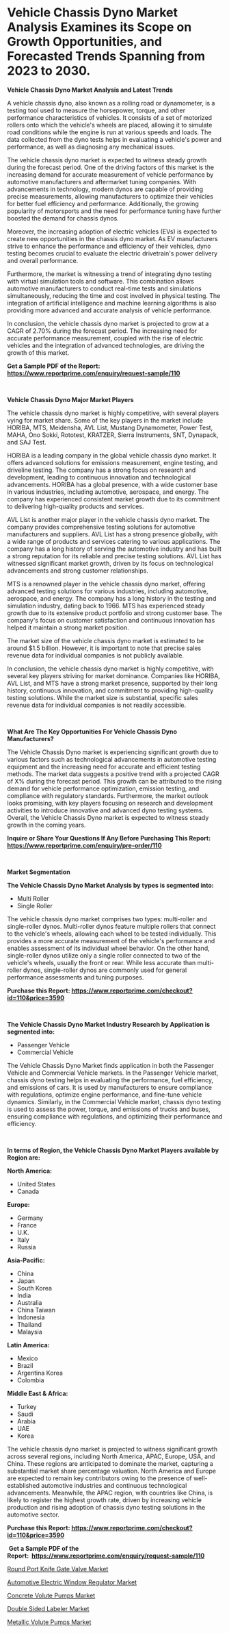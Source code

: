 <p><h1>Vehicle Chassis Dyno Market Analysis Examines its Scope on Growth Opportunities, and Forecasted Trends Spanning from 2023 to 2030.</h1></p><p><strong>Vehicle Chassis Dyno Market Analysis and Latest Trends</strong></p>
<p><p>A vehicle chassis dyno, also known as a rolling road or dynamometer, is a testing tool used to measure the horsepower, torque, and other performance characteristics of vehicles. It consists of a set of motorized rollers onto which the vehicle's wheels are placed, allowing it to simulate road conditions while the engine is run at various speeds and loads. The data collected from the dyno tests helps in evaluating a vehicle's power and performance, as well as diagnosing any mechanical issues.</p><p>The vehicle chassis dyno market is expected to witness steady growth during the forecast period. One of the driving factors of this market is the increasing demand for accurate measurement of vehicle performance by automotive manufacturers and aftermarket tuning companies. With advancements in technology, modern dynos are capable of providing precise measurements, allowing manufacturers to optimize their vehicles for better fuel efficiency and performance. Additionally, the growing popularity of motorsports and the need for performance tuning have further boosted the demand for chassis dynos.</p><p>Moreover, the increasing adoption of electric vehicles (EVs) is expected to create new opportunities in the chassis dyno market. As EV manufacturers strive to enhance the performance and efficiency of their vehicles, dyno testing becomes crucial to evaluate the electric drivetrain's power delivery and overall performance.</p><p>Furthermore, the market is witnessing a trend of integrating dyno testing with virtual simulation tools and software. This combination allows automotive manufacturers to conduct real-time tests and simulations simultaneously, reducing the time and cost involved in physical testing. The integration of artificial intelligence and machine learning algorithms is also providing more advanced and accurate analysis of vehicle performance.</p><p>In conclusion, the vehicle chassis dyno market is projected to grow at a CAGR of 2.70% during the forecast period. The increasing need for accurate performance measurement, coupled with the rise of electric vehicles and the integration of advanced technologies, are driving the growth of this market.</p></p>
<p><strong>Get a Sample PDF of the Report:&nbsp; <a href="https://www.reportprime.com/enquiry/request-sample/110">https://www.reportprime.com/enquiry/request-sample/110</a></strong></p>
<p>&nbsp;</p>
<p><strong>Vehicle Chassis Dyno Major Market Players</strong></p>
<p><p>The vehicle chassis dyno market is highly competitive, with several players vying for market share. Some of the key players in the market include HORIBA, MTS, Meidensha, AVL List, Mustang Dynamometer, Power Test, MAHA, Ono Sokki, Rototest, KRATZER, Sierra Instruments, SNT, Dynapack, and SAJ Test.</p><p>HORIBA is a leading company in the global vehicle chassis dyno market. It offers advanced solutions for emissions measurement, engine testing, and driveline testing. The company has a strong focus on research and development, leading to continuous innovation and technological advancements. HORIBA has a global presence, with a wide customer base in various industries, including automotive, aerospace, and energy. The company has experienced consistent market growth due to its commitment to delivering high-quality products and services.</p><p>AVL List is another major player in the vehicle chassis dyno market. The company provides comprehensive testing solutions for automotive manufacturers and suppliers. AVL List has a strong presence globally, with a wide range of products and services catering to various applications. The company has a long history of serving the automotive industry and has built a strong reputation for its reliable and precise testing solutions. AVL List has witnessed significant market growth, driven by its focus on technological advancements and strong customer relationships.</p><p>MTS is a renowned player in the vehicle chassis dyno market, offering advanced testing solutions for various industries, including automotive, aerospace, and energy. The company has a long history in the testing and simulation industry, dating back to 1966. MTS has experienced steady growth due to its extensive product portfolio and strong customer base. The company's focus on customer satisfaction and continuous innovation has helped it maintain a strong market position.</p><p>The market size of the vehicle chassis dyno market is estimated to be around $1.5 billion. However, it is important to note that precise sales revenue data for individual companies is not publicly available.</p><p>In conclusion, the vehicle chassis dyno market is highly competitive, with several key players striving for market dominance. Companies like HORIBA, AVL List, and MTS have a strong market presence, supported by their long history, continuous innovation, and commitment to providing high-quality testing solutions. While the market size is substantial, specific sales revenue data for individual companies is not readily accessible.</p></p>
<p>&nbsp;</p>
<p><strong>What Are The Key Opportunities For Vehicle Chassis Dyno Manufacturers?</strong></p>
<p><p>The Vehicle Chassis Dyno market is experiencing significant growth due to various factors such as technological advancements in automotive testing equipment and the increasing need for accurate and efficient testing methods. The market data suggests a positive trend with a projected CAGR of X% during the forecast period. This growth can be attributed to the rising demand for vehicle performance optimization, emission testing, and compliance with regulatory standards. Furthermore, the market outlook looks promising, with key players focusing on research and development activities to introduce innovative and advanced dyno testing systems. Overall, the Vehicle Chassis Dyno market is expected to witness steady growth in the coming years.</p></p>
<p><strong>Inquire or Share Your Questions If Any Before Purchasing This Report: <a href="https://www.reportprime.com/enquiry/pre-order/110">https://www.reportprime.com/enquiry/pre-order/110</a></strong></p>
<p>&nbsp;</p>
<p><strong>Market Segmentation</strong></p>
<p><strong>The Vehicle Chassis Dyno Market Analysis by types is segmented into:</strong></p>
<p><ul><li>Multi Roller</li><li>Single Roller</li></ul></p>
<p><p>The vehicle chassis dyno market comprises two types: multi-roller and single-roller dynos. Multi-roller dynos feature multiple rollers that connect to the vehicle's wheels, allowing each wheel to be tested individually. This provides a more accurate measurement of the vehicle's performance and enables assessment of its individual wheel behavior. On the other hand, single-roller dynos utilize only a single roller connected to two of the vehicle's wheels, usually the front or rear. While less accurate than multi-roller dynos, single-roller dynos are commonly used for general performance assessments and tuning purposes.</p></p>
<p><strong>Purchase this Report:&nbsp;<a href="https://www.reportprime.com/checkout?id=110&price=3590">https://www.reportprime.com/checkout?id=110&price=3590</a></strong></p>
<p>&nbsp;</p>
<p><strong>The Vehicle Chassis Dyno Market Industry Research by Application is segmented into:</strong></p>
<p><ul><li>Passenger Vehicle</li><li>Commercial Vehicle</li></ul></p>
<p><p>The Vehicle Chassis Dyno Market finds application in both the Passenger Vehicle and Commercial Vehicle markets. In the Passenger Vehicle market, chassis dyno testing helps in evaluating the performance, fuel efficiency, and emissions of cars. It is used by manufacturers to ensure compliance with regulations, optimize engine performance, and fine-tune vehicle dynamics. Similarly, in the Commercial Vehicle market, chassis dyno testing is used to assess the power, torque, and emissions of trucks and buses, ensuring compliance with regulations, and optimizing their performance and efficiency.</p></p>
<p>&nbsp;</p>
<p><strong>In terms of Region, the Vehicle Chassis Dyno Market Players available by Region are:</strong></p>
<p>
    <p> <strong> North America: </strong>
        <ul>
            <li>United States</li>
            <li>Canada</li>
        </ul>
        </p> 
    <p> <strong> Europe: </strong>
        <ul>
            <li>Germany</li>
            <li>France</li>
            <li>U.K.</li>
            <li>Italy</li>
            <li>Russia</li>
        </ul>
        </p> 
    <p> <strong> Asia-Pacific: </strong>
        <ul>
            <li>China</li>
            <li>Japan</li>
            <li>South Korea</li>
            <li>India</li>
            <li>Australia</li>
            <li>China Taiwan</li>
            <li>Indonesia</li>
            <li>Thailand</li>
            <li>Malaysia</li>
        </ul>
        </p> 
    <p> <strong> Latin America: </strong>
        <ul>
            <li>Mexico</li>
            <li>Brazil</li>
            <li>Argentina Korea</li>
            <li>Colombia</li>
        </ul>
        </p> 
    <p> <strong> Middle East & Africa: </strong>
        <ul>
            <li>Turkey</li>
            <li>Saudi</li>
            <li>Arabia</li>
            <li>UAE</li>
            <li>Korea</li>
        </ul>
    </p>
    </p>
<p><p>The vehicle chassis dyno market is projected to witness significant growth across several regions, including North America, APAC, Europe, USA, and China. These regions are anticipated to dominate the market, capturing a substantial market share percentage valuation. North America and Europe are expected to remain key contributors owing to the presence of well-established automotive industries and continuous technological advancements. Meanwhile, the APAC region, with countries like China, is likely to register the highest growth rate, driven by increasing vehicle production and rising adoption of chassis dyno testing solutions in the automotive sector.</p></p>
<p><strong>Purchase this Report: <a href="https://www.reportprime.com/checkout?id=110&price=3590">https://www.reportprime.com/checkout?id=110&price=3590</a></strong></p>
<p>&nbsp;<strong>Get a Sample PDF of the Report:&nbsp;&nbsp;<a href="https://www.reportprime.com/enquiry/request-sample/110">https://www.reportprime.com/enquiry/request-sample/110</a></strong></p>
<p><strong></strong></p>
<p><p><a href="https://www.linkedin.com/pulse/decoding-round-port-knife-gate-valve-market-deep-dive-e2jfe/">Round Port Knife Gate Valve Market</a></p><p><a href="https://github.com/dziulagalemab/Market-Research-Report-List-1/blob/main/automotive-electric-window-regulator-market.md">Automotive Electric Window Regulator Market</a></p><p><a href="https://medium.com/@emiliomartelli542/concrete-volute-pumps-market-report-reveals-the-latest-trends-and-growth-opportunities-of-this-6bb9c7604f40">Concrete Volute Pumps Market</a></p><p><a href="https://www.linkedin.com/pulse/double-sided-labeler-market-size-share-amp-trends-analysis-izh1e/">Double Sided Labeler Market</a></p><p><a href="https://medium.com/@landis15236/metallic-volute-pumps-market-comprehensive-assessment-by-type-application-and-geography-6c114e82896d">Metallic Volute Pumps Market</a></p></p>